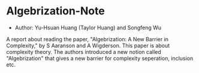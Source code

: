 # Algebrization-Note
- Author: Yu-Hsuan Huang (Taylor Huang) and Songfeng Wu

A report about reading the paper, "Algebrization: A New Barrier in Complexity," by S Aaranson and A Wigderson.
This paper is about complexity theory. The authors introduced a new notion called "Algebrization" that gives
a new barrier for complexity seperation, inclusion etc. 
